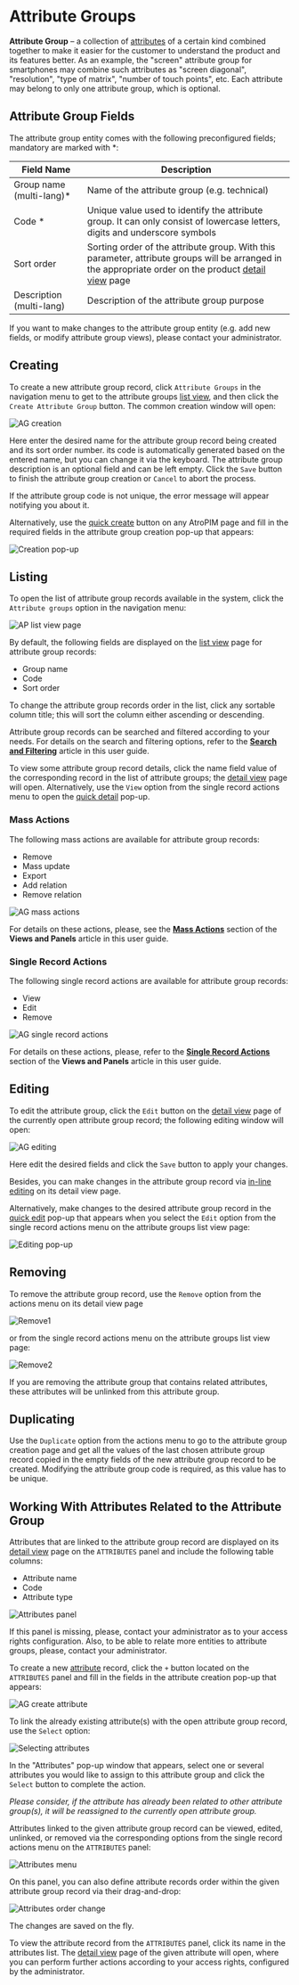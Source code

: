 # Attribute Groups

**Attribute Group** – a collection of [attributes](./attributes.md) of a certain kind combined together to make it easier for the customer to understand the product and its features better. As an example, the "screen" attribute group for smartphones may combine such attributes as "screen diagonal", "resolution", "type of matrix", "number of touch points", etc. Each attribute may belong to only one attribute group, which is optional.

## Attribute Group Fields

The attribute group entity comes with the following preconfigured fields; mandatory are marked with *:

| **Field Name**           | **Description**                            |
|--------------------------|--------------------------------------------|
| Group name (multi-lang)* | Name of the attribute group (e.g. technical) |
| Code *                   | Unique value used to identify the attribute group. It can only consist of lowercase letters, digits and underscore symbols                   |
| Sort order               | Sorting order of the attribute group. With this parameter, attribute groups will be arranged in the appropriate order on the product [detail view](./views-and-panels.md#detail-view) page                   |
| Description (multi-lang) | Description of the attribute group purpose   |

If you want to make changes to the attribute group entity (e.g. add new fields, or modify attribute group views), please contact your administrator.

## Creating

To create a new attribute group record, click `Attribute Groups` in the navigation menu to get to the attribute groups [list view](#listing), and then click the `Create Attribute Group` button. The common creation window will open:

![AG creation](../_assets/user-guide/attribute-groups/ag-create.jpg)

Here enter the desired name for the attribute group record being created and its sort order number. its code is automatically generated based on the entered name, but you can change it via the keyboard. The attribute group description is an optional field and can be left empty. Click the `Save` button to finish the attribute group creation or `Cancel` to abort the process.

If the attribute group code is not unique, the error message will appear notifying you about it.

Alternatively, use the [quick create](./user-interface.md#quick-create) button on any AtroPIM page and fill in the required fields in the attribute group creation pop-up that appears:

![Creation pop-up](../_assets/user-guide/attribute-groups/creation-popup.jpg)

## Listing

To open the list of attribute group records available in the system, click the `Attribute groups` option in the navigation menu:

![AP list view page](../_assets/user-guide/attribute-groups/ag-list-view.jpg)

By default, the following fields are displayed on the [list view](./views-and-panels.md#list-view) page for attribute group records:
- Group name
- Code
- Sort order

To change the attribute group records order in the list, click any sortable column title; this will sort the column either ascending or descending. 

Attribute group records can be searched and filtered according to your needs. For details on the search and filtering options,  refer to the [**Search and Filtering**](./search-and-filtering.md) article in this user guide.

To view some attribute group record details, click the name field value of the corresponding record in the list of attribute groups; the [detail view](./views-and-panels.md#detail-view) page will open. Alternatively, use the `View` option from the single record actions menu to open the [quick detail](./views-and-panels.md#quick-detail-view-small-detail-view) pop-up.

### Mass Actions

The following mass actions are available for attribute group records:
- Remove
- Mass update
- Export
- Add relation
- Remove relation

![AG mass actions](../_assets/user-guide/attribute-groups/ag-mass-actions.jpg)

For details on these actions, please, see the [**Mass Actions**](./views-and-panels.md#mass-actions) section of the **Views and Panels** article in this user guide.

### Single Record Actions

The following single record actions are available for attribute group records:
- View
- Edit
- Remove

![AG single record actions](../_assets/user-guide/attribute-groups/ag-single-actions.jpg)

For details on these actions, please, refer to the [**Single Record Actions**](./views-and-panels.md#single-record-actions) section of the **Views and Panels** article in this user guide.

## Editing

To edit the attribute group, click the `Edit` button on the [detail view](./views-and-panels.md#detail-view) page of the currently open attribute group record; the following editing window will open:

![AG editing](../_assets/user-guide/attribute-groups/ag-editing.jpg)

Here edit the desired fields and click the `Save` button to apply your changes.

Besides, you can make changes in the attribute group record via [in-line editing](./views-and-panels.md#in-line-editing) on its detail view page.

Alternatively, make changes to the desired attribute group record in the [quick edit](./views-and-panels.md#quick-edit-view) pop-up that appears when you select the `Edit` option from the single record actions menu on the attribute groups list view page:

![Editing pop-up](../_assets/user-guide/attribute-groups/ag-editing-popup.jpg)

## Removing

To remove the attribute group record, use the `Remove` option from the actions menu on its detail view page

![Remove1](../_assets/user-guide/attribute-groups/remove-details.jpg)

or from the single record actions menu on the attribute groups list view page:

![Remove2](../_assets/user-guide/attribute-groups/remove-list.jpg)

If you are removing the attribute group that contains related attributes, these attributes will be unlinked from this attribute group.

## Duplicating

Use the `Duplicate` option from the actions menu to go to the attribute group creation page and get all the values of the last chosen attribute group record copied in the empty fields of the new attribute group record to be created. Modifying the attribute group code is required, as this value has to be unique.

## Working With Attributes Related to the Attribute Group

Attributes that are linked to the attribute group record are displayed on its [detail view](./views-and-panels.md#detail-view) page on the `ATTRIBUTES` panel and include the following table columns:
- Attribute name
- Code
- Attribute type

![Attributes panel](../_assets/user-guide/attribute-groups/attributes-panel.jpg)

If this panel is missing, please, contact your administrator as to your access rights configuration. Also, to be able to relate more entities to attribute groups, please, contact your administrator.

To create a new [attribute](./attributes.md) record, сlick the `+` button  located on the `ATTRIBUTES` panel and fill in the fields in the attribute creation pop-up that appears:

![AG create attribute](../_assets/user-guide/attribute-groups/ag-create-attribute.jpg)

To link the already existing attribute(s) with the open attribute group record, use the `Select` option:

![Selecting attributes](../_assets/user-guide/attribute-groups/attributes-select.jpg)

In the "Attributes" pop-up window that appears, select one or several attributes you would like to assign to this attribute group and click the `Select` button to complete the action.

*Please consider, if the attribute has already been related to other attribute group(s), it will be reassigned to the currently open attribute group.*

Attributes linked to the given attribute group record can be viewed, edited, unlinked, or removed via the corresponding options from the single record actions menu on the `ATTRIBUTES` panel:

![Attributes menu](../_assets/user-guide/attribute-groups/attributes-menu.jpg) 

On this panel, you can also define attribute records order within the given attribute group record via their drag-and-drop:

![Attributes order change](../_assets/user-guide/attribute-groups/attributes-order-change.jpg)

The changes are saved on the fly.

To view the attribute record from the `ATTRIBUTES` panel, click its name in the attributes list. The [detail view](./views-and-panels.md#detail-view) page of the given attribute will open, where you can perform further actions according to your access rights, configured by the administrator. 
